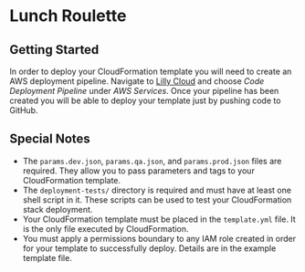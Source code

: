 # Lunch Roulette

## Getting Started

In order to deploy your CloudFormation template you will need to create an AWS deployment pipeline.
Navigate to [Lilly Cloud](https://lillycloud.global.lilly.com/) and choose *Code Deployment Pipeline* under *AWS Services*.
Once your pipeline has been created you will be able to deploy your template just by pushing code to GitHub.

## Special Notes

- The `params.dev.json`, `params.qa.json`, and `params.prod.json` files are required. They allow you to pass parameters and tags to your CloudFormation template.
- The `deployment-tests/` directory is required and must have at least one shell script in it. These scripts can be used to test your CloudFormation stack deployment.
- Your CloudFormation template must be placed in the `template.yml` file. It is the only file executed by CloudFormation.
- You must apply a permissions boundary to any IAM role created in order for your template to successfully deploy. Details are in the example template file.
